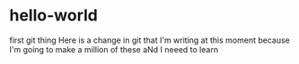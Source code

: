 # hello-world
first git thing
Here is a change in git that I'm writing at this moment because I'm going to make a million of these aNd I neeed to learn
